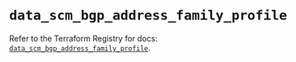# `data_scm_bgp_address_family_profile`

Refer to the Terraform Registry for docs: [`data_scm_bgp_address_family_profile`](https://registry.terraform.io/providers/paloaltonetworks/scm/1.0.2/docs/data-sources/bgp_address_family_profile).
